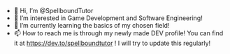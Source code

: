 - 👋 Hi, I’m @SpellboundTutor
- 👀 I’m interested in Game Development and Software Engineering!
- 🌱 I’m currently learning the basics of my chosen field!
- 📫 How to reach me is through my newly made DEV profile! You can find it at https://dev.to/spellboundtutor ! I will try to update this regularly!

<!---
SpellboundTutor/SpellboundTutor is a ✨ special ✨ repository because its `README.md` (this file) appears on your GitHub profile.
You can click the Preview link to take a look at your changes.
--->
